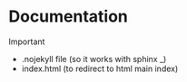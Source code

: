# Documentation

Important
 - .nojekyll file (so it works with sphinx _)
 - index.html (to redirect to html main index)